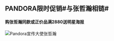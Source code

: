 ## PANDORA限时促销#与张哲瀚相链#

#### 购张哲瀚同款或正价品满2880送明星海报

![Pandora宣传大使张哲瀚](https://cms-live.pandora.net/resource/responsive-image/1356114/m36-hero-full-width-module-large/lg/20/2021-04-14pandoraxzhangzhehan.jpg)


